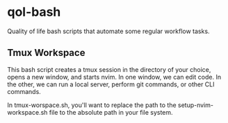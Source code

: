 # qol-bash
Quality of life bash scripts that automate some regular workflow tasks.

## Tmux Workspace
This bash script creates a tmux session in the directory of your choice, 
opens a new window, and starts nvim. In one window, we can edit code. In 
the other, we can run a local server, perform git commands, or other 
CLI commands.

In tmux-worspace.sh, you'll want to replace the path to the setup-nvim-workspace.sh file to the absolute path in your file system.
